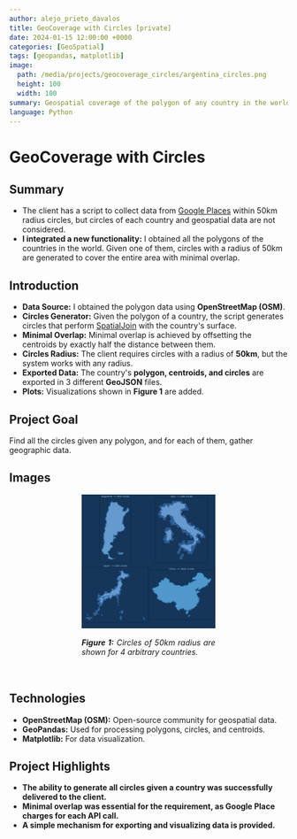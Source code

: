 ```yaml
---
author: alejo_prieto_davalos
title: GeoCoverage with Circles [private]
date: 2024-01-15 12:00:00 +0000
categories: [GeoSpatial]
tags: [geopandas, matplotlib]
image:
  path: /media/projects/geocoverage_circles/argentina_circles.png
  height: 100
  width: 100
summary: Geospatial coverage of the polygon of any country in the world with circles. Then information is obtained from Google Places for each one.
language: Python
---
```


# GeoCoverage with Circles
## Summary
- The client has a script to collect data from [Google Places](https://developers.google.com/maps/documentation/places/web-service/overview?hl=es-419) within 50km radius circles, but circles of each country and geospatial data are not considered.
- **I integrated a new functionality:** I obtained all the polygons of the countries in the world. Given one of them, circles with a radius of 50km are generated to cover the entire area with minimal overlap.


## Introduction
- **Data Source:** I obtained the polygon data using **OpenStreetMap (OSM)**.
- **Circles Generator:** Given the polygon of a country, the script generates circles that perform [SpatialJoin](https://geopandas.org/en/stable/gallery/spatial_joins.html) with the country's surface.
- **Minimal Overlap:** Minimal overlap is achieved by offsetting the centroids by exactly half the distance between them.
- **Circles Radius:** The client requires circles with a radius of **50km**, but the system works with any radius.
- **Exported Data:** The country's **polygon, centroids, and circles** are exported in 3 different **GeoJSON** files.
- **Plots:** Visualizations shown in **Figure 1** are added.

## Project Goal
Find all the circles given any polygon, and for each of them, gather geographic data.

## Images
<div style="display: flex; flex-wrap: wrap; justify-content: space-around;">
  <!-- 4 Countries Plot -->
  <div style="flex-basis: 48%; max-width: 500px; margin-bottom: 20px; text-align: justify;">
    <img src="/media/projects/geocoverage_circles/subplot_countries.png" alt="Coverage of 4 countries." style="max-width: 500px; width: 100%; height: auto;">
    <p style="width: 100%; max-width: 500px;"><em><b>Figure 1:</b> Circles of 50km radius are shown for 4 arbitrary countries.</em></p>
  </div>
</div>

## Technologies
- **OpenStreetMap (OSM):** Open-source community for geospatial data.
- **GeoPandas:** Used for processing polygons, circles, and centroids.
- **Matplotlib:** For data visualization.


## Project Highlights
- **The ability to generate all circles given a country was successfully delivered to the client.**
- **Minimal overlap was essential for the requirement, as Google Place charges for each API call.**
- **A simple mechanism for exporting and visualizing data is provided.**
